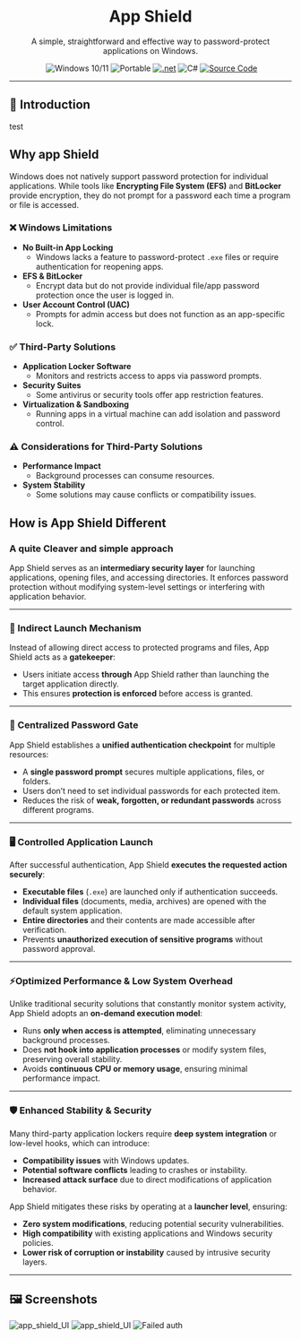  
<h1 align="center">App Shield</h1>

<p align="center"> A simple, straightforward and effective way to password-protect applications on Windows.</p>
<p align="center">
  <a href='https://github.com/adrnjn/App-shield-/blob/main/LICENSE' target="_blank"><img alt='' src='https://img.shields.io/badge/license_-MIT-100000?style=plastic&logo=&logoColor=807979&labelColor=E0EAE2&color=C2ED07'/></a>
  <img src="https://img.shields.io/badge/windows-10%2F11-blue?color=cyan" alt="Windows 10/11">
  <img src="https://img.shields.io/badge/PORTABLE-orange?style=flat&color=21af90" alt="Portable">
  <a href='https://github.com/shivamkapasia0' target="_blank"><img alt='.net' src='https://img.shields.io/badge/.NET_core-100000?style=plastic&logo=.net&logoColor=807979&labelColor=F7F8FD&color=12CAB4'/></a>
  <img src="https://img.shields.io/badge/-100000?style=flat&logo=c#&logoColor=1AD6F7&labelColor=F4F4F4&color=27B30F" alt="C#">
  <a href="https://github.com/adrnjn/App-shield-/blob/main/MainWindow.xaml.cs" target="_blank">
    <img src="https://img.shields.io/badge/Source-available_-100000?style=plastic&logo=&logoColor=1AD6F7&labelColor=383838&color=D33A0F" alt="Source Code">
  </a>
</p>

***
## 📌 Introduction
test
## Why app Shield

Windows does not natively support password protection for individual applications. While tools like **Encrypting File System (EFS)** and **BitLocker** provide encryption, they do not prompt for a password each time a program or file is accessed.  

### ❌ Windows Limitations  
- **No Built-in App Locking**  
  - Windows lacks a feature to password-protect `.exe` files or require authentication for reopening apps.  
- **EFS & BitLocker**  
  - Encrypt data but do not provide individual file/app password protection once the user is logged in.  
- **User Account Control (UAC)**  
  - Prompts for admin access but does not function as an app-specific lock.  

### ✅ Third-Party Solutions  
- **Application Locker Software**  
  - Monitors and restricts access to apps via password prompts.  
- **Security Suites**  
  - Some antivirus or security tools offer app restriction features.  
- **Virtualization & Sandboxing**  
  - Running apps in a virtual machine can add isolation and password control.  

### ⚠️ Considerations for Third-Party Solutions  
- **Performance Impact**  
  - Background processes can consume resources.  
- **System Stability**  
  - Some solutions may cause conflicts or compatibility issues.  

## How is App Shield Different

### A quite Cleaver and simple approach 
App Shield serves as an **intermediary security layer** for launching applications, opening files, and accessing directories. It enforces password protection without modifying system-level settings or interfering with application behavior.  

---

### 🚀 Indirect Launch Mechanism 
Instead of allowing direct access to protected programs and files, App Shield acts as a **gatekeeper**:  
- Users initiate access **through** App Shield rather than launching the target application directly.  
- This ensures **protection is enforced** before access is granted.  

---

### 🔑 Centralized Password Gate 
App Shield establishes a **unified authentication checkpoint** for multiple resources:  
- A **single password prompt** secures multiple applications, files, or folders.  
- Users don’t need to set individual passwords for each protected item.  
- Reduces the risk of **weak, forgotten, or redundant passwords** across different programs.  

---

### 🖥️ Controlled Application Launch
After successful authentication, App Shield **executes the requested action securely**:  
- **Executable files** (`.exe`) are launched only if authentication succeeds.  
- **Individual files** (documents, media, archives) are opened with the default system application.  
- **Entire directories** and their contents are made accessible after verification.  
- Prevents **unauthorized execution of sensitive programs** without password approval.  

---

### ⚡Optimized Performance & Low System Overhead 
Unlike traditional security solutions that constantly monitor system activity, App Shield adopts an **on-demand execution model**:  
- Runs **only when access is attempted**, eliminating unnecessary background processes.  
- Does **not hook into application processes** or modify system files, preserving overall stability.  
- Avoids **continuous CPU or memory usage**, ensuring minimal performance impact.  

---

### 🛡️ Enhanced Stability & Security  
Many third-party application lockers require **deep system integration** or low-level hooks, which can introduce:  
- **Compatibility issues** with Windows updates.  
- **Potential software conflicts** leading to crashes or instability.  
- **Increased attack surface** due to direct modifications of application behavior.  

App Shield mitigates these risks by operating at a **launcher level**, ensuring:  
- **Zero system modifications**, reducing potential security vulnerabilities.  
- **High compatibility** with existing applications and Windows security policies.  
- **Lower risk of corruption or instability** caused by intrusive security layers.  

---  









 





## 🖼 Screenshots

<img src="https://i.imgur.com/KKAL92I.png" alt="app_shield_UI">
<img src="https://i.imgur.com/BKO7oD5.png" alt="app_shield_UI">
<img src="https://i.imgur.com/Hbc0IRD.png" alt="Failed auth">




